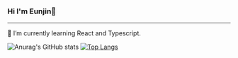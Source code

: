 ### Hi I'm Eunjin👋
---

🌱 I’m currently learning React and Typescript.

![Anurag's GitHub stats](https://github-readme-stats.vercel.app/api?username=ejinaaa&theme=flag-india&show_icons=true) [![Top Langs](https://github-readme-stats.vercel.app/api/top-langs/?username=ejinaaa&layout=compact)](https://github.com/anuraghazra/github-readme-stats)


<!--
**ejinaaa/ejinaaa** is a ✨ _special_ ✨ repository because its `README.md` (this file) appears on your GitHub profile.

Here are some ideas to get you started:

- 🔭 I’m currently working on ...
- 🌱 I’m currently learning ...
- 👯 I’m looking to collaborate on ...
- 🤔 I’m looking for help with ...
- 💬 Ask me about ...
- 📫 How to reach me: ...
- 😄 Pronouns: ...
- ⚡ Fun fact: ...
-->
